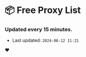 # :package: Free Proxy List
### Updated every 15 minutes.

- Last updated: `2024-06-12 11:21`

:heart:
